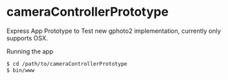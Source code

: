 cameraControllerPrototype
=========================

Express App Prototype to Test new gphoto2 implementation, currently only supports OSX.

Running the app

```bash
$ cd /path/to/cameraControllerPrototype
$ bin/www
```
